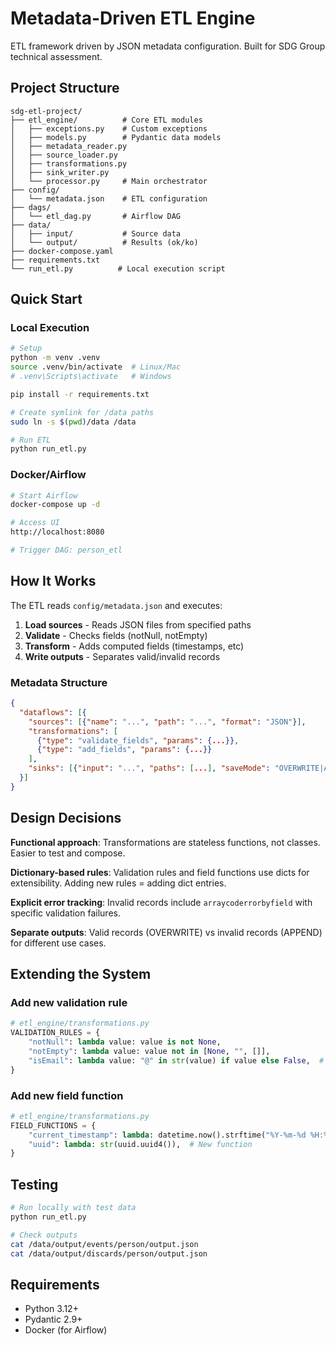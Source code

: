 # Metadata-Driven ETL Engine

ETL framework driven by JSON metadata configuration. Built for SDG Group technical assessment.

## Project Structure
```
sdg-etl-project/
├── etl_engine/          # Core ETL modules
│   ├── exceptions.py    # Custom exceptions
│   ├── models.py        # Pydantic data models
│   ├── metadata_reader.py
│   ├── source_loader.py
│   ├── transformations.py
│   ├── sink_writer.py
│   └── processor.py     # Main orchestrator
├── config/
│   └── metadata.json    # ETL configuration
├── dags/
│   └── etl_dag.py       # Airflow DAG
├── data/
│   ├── input/           # Source data
│   └── output/          # Results (ok/ko)
├── docker-compose.yaml
├── requirements.txt
└── run_etl.py          # Local execution script
```

## Quick Start

### Local Execution
```bash
# Setup
python -m venv .venv
source .venv/bin/activate  # Linux/Mac
# .venv\Scripts\activate   # Windows

pip install -r requirements.txt

# Create symlink for /data paths
sudo ln -s $(pwd)/data /data

# Run ETL
python run_etl.py
```

### Docker/Airflow
```bash
# Start Airflow
docker-compose up -d

# Access UI
http://localhost:8080

# Trigger DAG: person_etl
```

## How It Works

The ETL reads `config/metadata.json` and executes:

1. **Load sources** - Reads JSON files from specified paths
2. **Validate** - Checks fields (notNull, notEmpty)
3. **Transform** - Adds computed fields (timestamps, etc)
4. **Write outputs** - Separates valid/invalid records

### Metadata Structure
```json
{
  "dataflows": [{
    "sources": [{"name": "...", "path": "...", "format": "JSON"}],
    "transformations": [
      {"type": "validate_fields", "params": {...}},
      {"type": "add_fields", "params": {...}}
    ],
    "sinks": [{"input": "...", "paths": [...], "saveMode": "OVERWRITE|APPEND"}]
  }]
}
```

## Design Decisions

**Functional approach**: Transformations are stateless functions, not classes. Easier to test and compose.

**Dictionary-based rules**: Validation rules and field functions use dicts for extensibility. Adding new rules = adding dict entries.

**Explicit error tracking**: Invalid records include `arraycoderrorbyfield` with specific validation failures.

**Separate outputs**: Valid records (OVERWRITE) vs invalid records (APPEND) for different use cases.

## Extending the System

### Add new validation rule
```python
# etl_engine/transformations.py
VALIDATION_RULES = {
    "notNull": lambda value: value is not None,
    "notEmpty": lambda value: value not in [None, "", []],
    "isEmail": lambda value: "@" in str(value) if value else False,  # New rule
}
```

### Add new field function
```python
# etl_engine/transformations.py
FIELD_FUNCTIONS = {
    "current_timestamp": lambda: datetime.now().strftime("%Y-%m-%d %H:%M:%S"),
    "uuid": lambda: str(uuid.uuid4()),  # New function
}
```

## Testing
```bash
# Run locally with test data
python run_etl.py

# Check outputs
cat /data/output/events/person/output.json
cat /data/output/discards/person/output.json
```

## Requirements

- Python 3.12+
- Pydantic 2.9+
- Docker (for Airflow)
